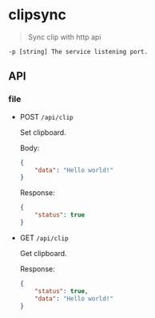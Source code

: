 # clipsync

> Sync clip with http api

```
-p [string] The service listening port.
```


## API

### file

- POST `/api/clip`

    Set clipboard.

    Body:
    ```json
    {
        "data": "Hello world!"
    }
    ```

    Response:
    ```json
    {
        "status": true
    }
    ```

- GET `/api/clip`

    Get clipboard.

    Response:
    ```json
    {
        "status": true,
        "data": "Hello world!"
    }
    ```
